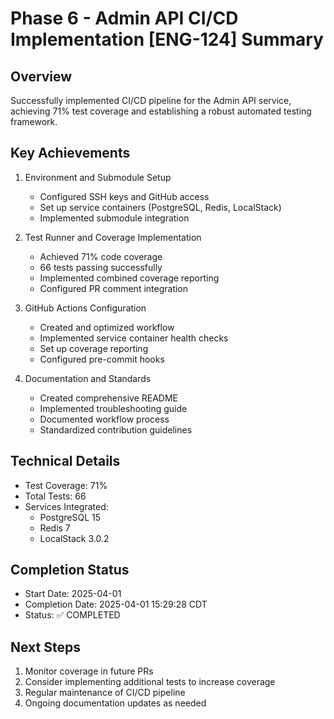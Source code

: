 # Phase 6 - Admin API CI/CD Implementation [ENG-124] Summary

## Overview
Successfully implemented CI/CD pipeline for the Admin API service, achieving 71% test coverage and establishing a robust automated testing framework.

## Key Achievements
1. Environment and Submodule Setup
   - Configured SSH keys and GitHub access
   - Set up service containers (PostgreSQL, Redis, LocalStack)
   - Implemented submodule integration

2. Test Runner and Coverage Implementation
   - Achieved 71% code coverage
   - 66 tests passing successfully
   - Implemented combined coverage reporting
   - Configured PR comment integration

3. GitHub Actions Configuration
   - Created and optimized workflow
   - Implemented service container health checks
   - Set up coverage reporting
   - Configured pre-commit hooks

4. Documentation and Standards
   - Created comprehensive README
   - Implemented troubleshooting guide
   - Documented workflow process
   - Standardized contribution guidelines

## Technical Details
- Test Coverage: 71%
- Total Tests: 66
- Services Integrated:
  - PostgreSQL 15
  - Redis 7
  - LocalStack 3.0.2

## Completion Status
- Start Date: 2025-04-01
- Completion Date: 2025-04-01 15:29:28 CDT
- Status: ✅ COMPLETED

## Next Steps
1. Monitor coverage in future PRs
2. Consider implementing additional tests to increase coverage
3. Regular maintenance of CI/CD pipeline
4. Ongoing documentation updates as needed 